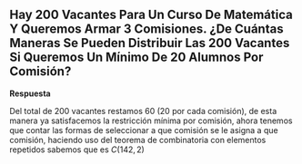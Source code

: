 ## Hay 200 Vacantes Para Un Curso De Matemática Y Queremos Armar 3 Comisiones. ¿De Cuántas Maneras Se Pueden Distribuir Las 200 Vacantes Si Queremos Un Mínimo De 20 Alumnos Por Comisión?

**Respuesta**

Del total de 200 vacantes restamos 60 (20 por cada comisión), de esta manera ya satisfacemos la restricción mínima por comisión, ahora tenemos que contar las formas de seleccionar a que comisión se le asigna a que comisión, haciendo uso del teorema de combinatoria con elementos repetidos sabemos que es $C(142, 2)$
